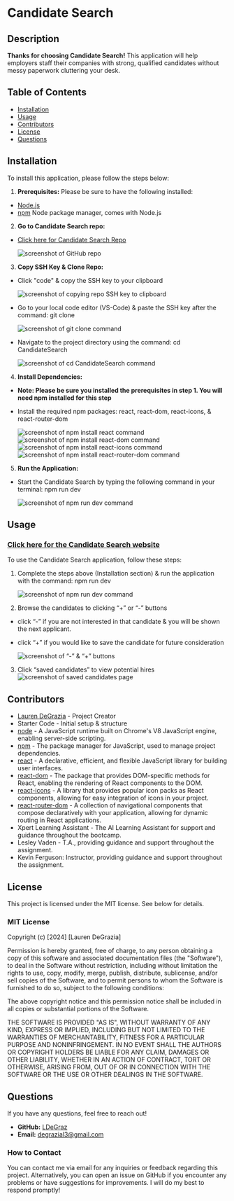# Candidate Search

## Description
**Thanks for choosing Candidate Search!** 
This application will help employers staff their companies with strong, qualified candidates without messy paperwork cluttering your desk.

## Table of Contents
- [Installation](#installation)
- [Usage](#usage)
- [Contributors](#contributors)
- [License](#license)
- [Questions](#questions)

## Installation
To install this application, please follow the steps below:

1. **Prerequisites:** Please be sure to have the following installed:
- [Node.js](https://nodejs.or/)
- [npm](https://www.npmjs.com/) Node package manager, comes with Node.js

2. **Go to Candidate Search repo:**
- [Click here for Candidate Search Repo](https://github.com/LDegraz/CandidateSearch.git)

   ![screenshot of GitHub repo](????)

3. **Copy SSH Key & Clone Repo:**
- Click "code" & copy the SSH key to your clipboard

   ![screenshot of copying repo SSH key to clipboard](????)

- Go to your local code editor (VS-Code) & paste the SSH key after the command: git clone

   ![screenshot of git clone command](????)

- Navigate to the project directory using the command: cd CandidateSearch

   ![screenshot of cd CandidateSearch command](????)

4. **Install Dependencies:**
- **Note: Please be sure you installed the prerequisites in step 1. You will need npm installed for this step**
- Install the required npm packages: react, react-dom, react-icons, & react-router-dom

   ![screenshot of npm install react command](????)
   ![screenshot of npm install react-dom command](????)
   ![screenshot of npm install react-icons command](????)
   ![screenshot of npm install react-router-dom command](????)

5. **Run the Application:**
- Start the Candidate Search by typing the following command in your terminal: npm run dev

   ![screenshot of npm run dev command](????)

## Usage

### [Click here for the Candidate Search website](https://candidatesearch-9qet.onrender.com)

To use the Candidate Search application, follow these steps:
1. Complete the steps above (Installation section) & run the application with the command: npm run dev

   ![screenshot of npm run dev command](????)

2. Browse the candidates to clicking “+” or “-” buttons
- click “-” if you are not interested in that candidate & you will be shown the next applicant. 
- click “+” if you would like to save the candidate for future consideration

   ![screenshot of “-” & “+” buttons](????)

3. Click “saved candidates” to view potential hires 
   ![screenshot of saved candidates page](????)

## Contributors
- [Lauren DeGrazia](https://github.com/LDegraz/CandidateSearch.git) - Project Creator
- Starter Code - Initial setup & structure
- [node](https://nodejs.org/en) - A JavaScript runtime built on Chrome's V8 JavaScript engine, enabling server-side scripting.
- [npm](https://www.npmjs.com/) - The package manager for JavaScript, used to manage project dependencies.
- [react](https://react.dev/) - A declarative, efficient, and flexible JavaScript library for building user interfaces.
- [react-dom](https://www.npmjs.com/package/react-dom) - The package that provides DOM-specific methods for React, enabling the rendering of React components to the DOM.
- [react-icons](https://react-icons.github.io/react-icons/) - A library that provides popular icon packs as React components, allowing for easy integration of icons in your project.
- [react-router-dom](https://www.npmjs.com/package/react-router-dom) - A collection of navigational components that compose declaratively with your application, allowing for dynamic routing in React applications.
- Xpert Learning Assistant - The AI Learning Assistant for support and guidance throughout the bootcamp.
- Lesley Vaden - T.A., providing guidance and support throughout the assignment.
- Kevin Ferguson: Instructor, providing guidance and support throughout the assignment.

## License
This project is licensed under the MIT license. See below for details.

### MIT License

Copyright (c) [2024] [Lauren DeGrazia]

Permission is hereby granted, free of charge, to any person obtaining a copy
of this software and associated documentation files (the "Software"), to deal
in the Software without restriction, including without limitation the rights
to use, copy, modify, merge, publish, distribute, sublicense, and/or sell
copies of the Software, and to permit persons to whom the Software is
furnished to do so, subject to the following conditions:

The above copyright notice and this permission notice shall be included in all
copies or substantial portions of the Software.

THE SOFTWARE IS PROVIDED "AS IS", WITHOUT WARRANTY OF ANY KIND, EXPRESS OR
IMPLIED, INCLUDING BUT NOT LIMITED TO THE WARRANTIES OF MERCHANTABILITY,
FITNESS FOR A PARTICULAR PURPOSE AND NONINFRINGEMENT. IN NO EVENT SHALL THE
AUTHORS OR COPYRIGHT HOLDERS BE LIABLE FOR ANY CLAIM, DAMAGES OR OTHER
LIABILITY, WHETHER IN AN ACTION OF CONTRACT, TORT OR OTHERWISE, ARISING FROM,
OUT OF OR IN CONNECTION WITH THE SOFTWARE OR THE USE OR OTHER DEALINGS IN THE
SOFTWARE.

## Questions
If you have any questions, feel free to reach out!
- **GitHub:** [LDeGraz](https://github.com/LDegraz)
- **Email:** [degrazial3@gmail.com](mailto:degrazial3@gmail.com)

### How to Contact
You can contact me via email for any inquiries or feedback regarding this project. Alternatively, you can open an issue on GitHub if you encounter any problems or have suggestions for improvements. I will do my best to respond promptly!